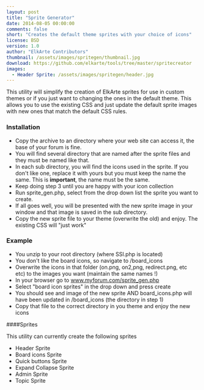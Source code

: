```yaml
---
layout: post
title: "Sprite Generator"
date: 2014-08-05 00:00:00
comments: false
short: "Creates the default theme sprites with your choice of icons"
license: BSD
version: 1.0
author: "ElkArte Contributors"
thumbnail: /assets/images/spritegen/thumbnail.jpg
download: https://github.com/elkarte/tools/tree/master/spritecreator
images:
  - Header Sprite: /assets/images/spritegen/header.jpg
---
```


This utility will simplify the creation of ElkArte sprites for use in custom themes or if you just
want to changing the ones in the default theme.  This allows you to use the existing CSS and just 
update the default sprite images with new ones that match the default CSS rules.

### Installation

*  Copy the archive to an directory where your web site can access it, the base of your forum is fine.
*  You will find several directory that are named after the sprite files and they must be named like that.
*  In each sub directory, you will find the icons used in the sprite.  If you don't like one, replace it with yours but you must keep the name the same.  This is **important**, the name must be the same.
*  Keep doing step 3 until you are happy with your icon collection
*  Run sprite_gen.php, select from the drop down list the sprite you want to create.
*  If all goes well, you will be presented with the new sprite image in your window and that image is saved in the sub directory.
*  Copy the new sprite file to your theme (overwrite the old) and enjoy.  The existing CSS will "just work"

### Example

*  You unzip to your root directory (where SSI.php is located)
*  You don't like the board icons, so navigate to /board_icons
*  Overwrite the icons in that folder (on.png, on2,png, redirect.png, etc etc) to the images you want (maintain the same names !)
*  In your browser go to www.myforum.com/sprite_gen.php
*  Select "board icon sprites" in the drop down and press create
*  You should see and image of the new sprite AND board_icons.php will have been updated in /board_icons (the directory in step 1)
*  Copy that file to the correct directory in you theme and enjoy the new icons

####Sprites

This utility can currently create the following sprites

*  Header Sprite
*  Board icons Sprite
*  Quick buttons Sprite
*  Expand Collapse Sprite
*  Admin Sprite
*  Topic Sprite